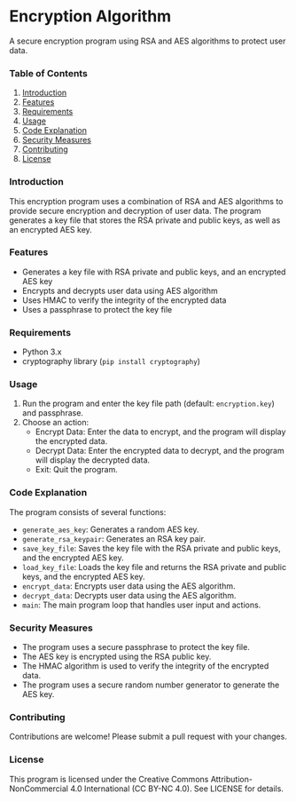 **Encryption Algorithm**
=======================

A secure encryption program using RSA and AES algorithms to protect user data.

### Table of Contents

1. [Introduction](#introduction)
2. [Features](#features)
3. [Requirements](#requirements)
4. [Usage](#usage)
5. [Code Explanation](#code-explanation)
6. [Security Measures](#security-measures)
7. [Contributing](#contributing)
8. [License](#license)

### Introduction
This encryption program uses a combination of RSA and AES algorithms to provide secure encryption and decryption of user data. The program generates a key file that stores the RSA private and public keys, as well as an encrypted AES key.

### Features

* Generates a key file with RSA private and public keys, and an encrypted AES key
* Encrypts and decrypts user data using AES algorithm
* Uses HMAC to verify the integrity of the encrypted data
* Uses a passphrase to protect the key file

### Requirements

* Python 3.x
* cryptography library (`pip install cryptography`)

### Usage

1. Run the program and enter the key file path (default: `encryption.key`) and passphrase.
2. Choose an action:
	* Encrypt Data: Enter the data to encrypt, and the program will display the encrypted data.
	* Decrypt Data: Enter the encrypted data to decrypt, and the program will display the decrypted data.
	* Exit: Quit the program.

### Code Explanation

The program consists of several functions:

* `generate_aes_key`: Generates a random AES key.
* `generate_rsa_keypair`: Generates an RSA key pair.
* `save_key_file`: Saves the key file with the RSA private and public keys, and the encrypted AES key.
* `load_key_file`: Loads the key file and returns the RSA private and public keys, and the encrypted AES key.
* `encrypt_data`: Encrypts user data using the AES algorithm.
* `decrypt_data`: Decrypts user data using the AES algorithm.
* `main`: The main program loop that handles user input and actions.

### Security Measures

* The program uses a secure passphrase to protect the key file.
* The AES key is encrypted using the RSA public key.
* The HMAC algorithm is used to verify the integrity of the encrypted data.
* The program uses a secure random number generator to generate the AES key.

### Contributing

Contributions are welcome! Please submit a pull request with your changes.

### License

This program is licensed under the Creative Commons Attribution-NonCommercial 4.0 International (CC BY-NC 4.0). See LICENSE for details.
